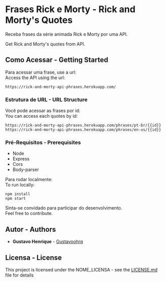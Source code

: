 # Frases Rick e Morty - Rick and Morty's Quotes

Receba frases da série animada Rick e Morty por uma API.

Get Rick and Morty's quotes from API.

## Como Acessar - Getting Started

Para acessar uma frase, use a url:</br>
Access the API using the url:

```
https://rick-and-morty-api-phrases.herokuapp.com/
```
### Estrutura de URL - URL Structure

Você pode acessar as frases por id:</br>
You can access each quotes by id:
```
https://rick-and-morty-api-phrases.herokuapp.com/phrases/pt-br/{{id}}
https://rick-and-morty-api-phrases.herokuapp.com/phrases/en-us/{{id}}
```

### Pré-Requisitos - Prerequisites

* Node
* Express
* Cors
* Body-parser

Para rodar localmente:</br>
To run locally: 

```
npm install
npm start
```


Sinta-se convidado para participar do desenvolvimento.</br>
Feel free to contribute.

## Autor - Authors

* **Gustavo Henrique** - [Gustavoohrq](https://github.com/Gustavoohrq)


## Licensa - License

This project is licensed under the NOME_LICENSA - see the [LICENSE.md](LICENSE.md) file for details

